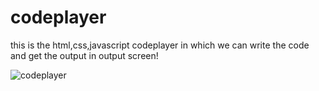 # codeplayer
this is the html,css,javascript codeplayer in which we can write the code and get the output in output screen!

![codeplayer](https://user-images.githubusercontent.com/107533655/210242213-081049cb-16c3-429a-bc4c-ae6ade85e6df.png)
